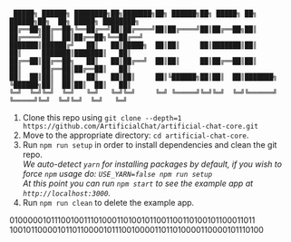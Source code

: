 #
```
 █████╗ ██████╗ ████████╗██╗███████╗██╗ ██████╗██╗ █████╗ ██╗          ██████╗██╗  ██╗ █████╗ ████████╗
██╔══██╗██╔══██╗╚══██╔══╝██║██╔════╝██║██╔════╝██║██╔══██╗██║         ██╔════╝██║  ██║██╔══██╗╚══██╔══╝
███████║██████╔╝   ██║   ██║█████╗  ██║██║     ██║███████║██║         ██║     ███████║███████║   ██║   
██╔══██║██╔══██╗   ██║   ██║██╔══╝  ██║██║     ██║██╔══██║██║         ██║     ██╔══██║██╔══██║   ██║   
██║  ██║██║  ██║   ██║   ██║██║     ██║╚██████╗██║██║  ██║███████╗    ╚██████╗██║  ██║██║  ██║   ██║   
╚═╝  ╚═╝╚═╝  ╚═╝   ╚═╝   ╚═╝╚═╝     ╚═╝ ╚═════╝╚═╝╚═╝  ╚═╝╚══════╝     ╚═════╝╚═╝  ╚═╝╚═╝  ╚═╝   ╚═╝   
```                                                                                                       
1.  Clone this repo using `git clone --depth=1 https://github.com/ArtificialChat/artificial-chat-core.git`
2.  Move to the appropriate directory: `cd artificial-chat-core`.<br />
3.  Run `npm run setup` in order to install dependencies and clean the git repo.<br />
    _We auto-detect `yarn` for installing packages by default, if you wish to force `npm` usage do: `USE_YARN=false npm run setup`_<br />
    _At this point you can run `npm start` to see the example app at `http://localhost:3000`._
4.  Run `npm run clean` to delete the example app.

01000001011100100111010001101001011001100110100101100011011
100101100001011011000010111001000011011010000110000101110100
